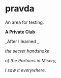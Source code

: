 # pravda
An area for testing.

**A Private Club**

_After I learned _

_the secret handshake_

_of the Partners in Misery,_

_I saw it everywhere._
